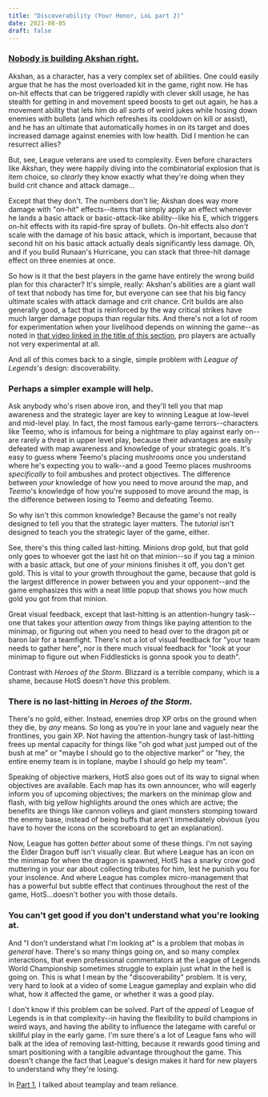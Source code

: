 ```yaml
---
title: "Discoverability (Your Honor, LoL part 2)"
date: 2021-08-05
draft: false
---
```


### [Nobody is building Akshan right.](https://www.youtube.com/watch?v=MIRwSgvqUik&pp=sAQA)
Akshan, as a character, has a very complex set of abilities. One could easily argue that he has the most overloaded kit in the game, right now. He has on-hit effects that can be triggered rapidly with clever skill usage, he has stealth for getting in and movement speed boosts to get out again, he has a movement ability that lets him do all *sorts* of weird jukes while hosing down enemies with bullets (and which refreshes its cooldown on kill or assist), and he has an ultimate that automatically homes in on its target and does increased damage against enemies with low health. Did I mention he can resurrect allies?

But, see, League veterans are used to complexity. Even before characters like Akshan, they were happily diving into the combinatorial explosion that is item choice, so *clearly* they know exactly what they're doing when they build crit chance and attack damage...

Except that they don't. The numbers don't lie; Akshan does way more damage with "on-hit" effects--items that simply apply an effect whenever he lands a basic attack or basic-attack-like ability--like his E, which triggers on-hit effects with its rapid-fire spray of bullets. On-hit effects also *don't* scale with the damage of his basic attack, which is important, because that second hit on his basic attack actually deals significantly less damage. Oh, and if you build Runaan's Hurricane, you can stack that three-hit damage effect on three enemies at once.

So how is it that the best players in the game have entirely the wrong build plan for this character? It's simple, really: Akshan's abilities are a giant wall of text that nobody has time for, but everyone can see that his big fancy ultimate scales with attack damage and crit chance. Crit builds are also generally good, a fact that is reinforced by the way critical strikes have much larger damage popups than regular hits. And there's not a lot of room for experimentation when your livelihood depends on winning the game--as noted in [that video linked in the title of this section](https://www.youtube.com/watch?v=MIRwSgvqUik&pp=sAQA), pro players are actually not very experimental at all.

And all of this comes back to a single, simple problem with *League of Legends*'s design: discoverability.

### Perhaps a simpler example will help.
Ask anybody who's risen above iron, and they'll tell you that map awareness and the strategic layer are key to winning League at low-level and mid-level play. In fact, the most famous early-game terrors--characters like Teemo, who is infamous for being a nightmare to play against early on--are rarely a threat in upper level play, because their advantages are easily defeated with map awareness and knowledge of your strategic goals. It's easy to guess where Teemo's placing mushrooms once you understand where he's expecting you to walk--and a good Teemo places mushrooms *specifically* to foil ambushes and protect objectives. The difference between *your* knowledge of how you need to move around the map, and *Teemo*'s knowledge of how you're supposed to move around the map, is the difference between losing to Teemo and defeating Teemo.

So why isn't this common knowledge? Because the game's not really designed to tell you that the strategic layer matters. The *tutorial* isn't designed to teach you the strategic layer of the game, either.

See, there's this thing called last-hitting. Minions drop gold, but that gold only goes to whoever got the last hit on that minion--so if you tag a minion with a basic attack, but one of *your* minions finishes it off, you don't get gold. This is vital to your growth throughout the game, because that gold is the largest difference in power between you and your opponent--and the game emphasizes this with a neat little popup that shows you how much gold you got from that minion. 

Great visual feedback, except that last-hitting is an attention-hungry task--one that takes your attention *away* from things like paying attention to the minimap, or figuring out when you need to head over to the dragon pit or baron lair for a teamfight. There's not a lot of visual feedback for "your team needs to gather here", nor is there much visual feedback for "look at your minimap to figure out when Fiddlesticks is gonna spook you to death".

Contrast with *Heroes of the Storm*. Blizzard is a terrible company, which is a shame, because HotS doesn't *have* this problem.

### There is no last-hitting in *Heroes of the Storm*.
There's no gold, either. Instead, enemies drop XP orbs on the ground when they die, by *any* means. So long as you're in your lane and vaguely near the frontlines, you gain XP. Not having the attention-hungry task of last-hitting frees up mental capacity for things like "oh god what just jumped out of the bush at me" or "maybe I should go to the objective marker" or "hey, the entire enemy team is in toplane, maybe I should go help my team".

Speaking of objective markers, HotS also goes out of its way to signal when objectives are available. Each map has its own announcer, who will eagerly inform you of upcoming objectives; the markers on the minimap glow and flash, with big yellow highlights around the ones which are active; the benefits are things like cannon volleys and giant monsters stomping toward the enemy base, instead of being buffs that aren't immediately obvious (you have to hover the icons on the scoreboard to get an explanation).

Now, League has gotten *better* about some of these things. I'm not saying the Elder Dragon buff isn't visually clear. But where League has an icon on the minimap for when the dragon is spawned, HotS has a snarky crow god muttering in your ear about collecting tributes for him, lest he punish you for your insolence. And where League has complex micro-management that has a powerful but subtle effect that continues throughout the rest of the game, HotS...doesn't bother you with those details.

### You can't get good if you don't understand what you're looking at.
And "I don't understand what I'm looking at" is a problem that mobas in *general* have. There's so many things going on, and so many complex interactions, that even professional commentators at the League of Legends World Championship sometimes struggle to explain just what in the hell is going on. This is what I mean by the "discoverability" problem. It is very, very hard to look at a video of some League gameplay and explain who did what, how it affected the game, or whether it was a good play.

I don't know if this problem can be solved. Part of the *appeal* of League of Legends is in that complexity--in having the flexibility to build champions in weird ways, and having the ability to influence the lategame with careful or skillful play in the early game. I'm sure there's a lot of League fans who will balk at the idea of removing last-hitting, because it rewards good timing and smart positioning with a tangible advantage throughout the game. This doesn't change the fact that League's design makes it hard for new players to understand why they're losing.

In [Part 1](perfectly-spherical.com/league-part-1), I talked about teamplay and team reliance. <!-- Check out [Part 3](perfectly-spherical.com/league-part-3), where I talk about how important counterplay is to a good game experience. -->